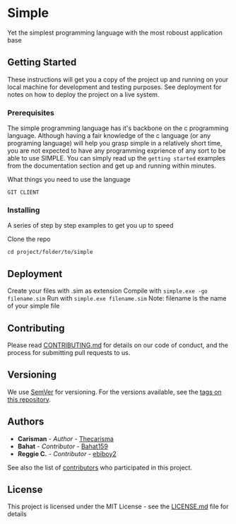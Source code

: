 # Simple

Yet the simplest programming language with the most roboust application base

## Getting Started

These instructions will get you a copy of the project up and running on your local machine for development and testing purposes. See deployment for notes on how to deploy the project on a live system.

### Prerequisites

The simple programming language has it's backbone on the c programming language.
Although having a fair knowledge of the c language (or any programing language) will help you grasp simple in a relatively short time, you are not expected to have any programming exprience of any sort to be able to use SIMPLE.
You can simply read up the `getting started` examples from the documentation section and get up and running within minutes.

What things you need to use the language

```
GIT CLIENT
```

### Installing

A series of step by step examples to get you up to speed

Clone the repo

```
cd project/folder/to/simple
```

## Deployment

Create your files with .sim as extension
Compile with `simple.exe -go filename.sim`
Run with `simple.exe filename.sim`
Note: filename is the name of your simple file

## Contributing

Please read [CONTRIBUTING.md](https://gist.github.com/Simple/b246794b0057c63ec426) for details on our code of conduct, and the process for submitting pull requests to us.

## Versioning

We use [SemVer](http://semver.org/) for versioning. For the versions available, see the [tags on this repository](https://github.com/your/project/tags). 

## Authors

* **Carisman** - *Author* - [Thecarisma](https://github.com/Thecarisma)
* **Bahat** - *Contributor* - [Bahat159](https://github.com/Bahat159)
* **Reggie C.** - *Contributor* - [ebiboy2](https://gitlab.com/ebiboy2)

See also the list of [contributors](https://github.com/simple/contributors) who participated in this project.

## License

This project is licensed under the MIT License - see the [LICENSE.md](LICENSE.md) file for details


